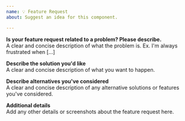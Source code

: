 ```yaml
---
name: 💡 Feature Request
about: Suggest an idea for this component.

---
```


**Is your feature request related to a problem? Please describe.**<br><!-- do not remove heading -->
A clear and concise description of what the problem is. Ex. I'm always frustrated when [...]

**Describe the solution you'd like**<br><!-- do not remove heading -->
A clear and concise description of what you want to happen.

**Describe alternatives you've considered**<br><!-- do not remove heading -->
A clear and concise description of any alternative solutions or features you've considered.

**Additional details**<br><!-- do not remove heading -->
Add any other details or screenshots about the feature request here.
